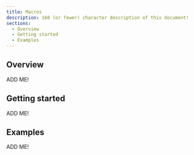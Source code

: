 ```yaml
---
title: Macros
description: 160 (or fewer) character description of this document!
sections:
  - Overview
  - Getting started
  - Examples
---
```


## Overview

ADD ME!


## Getting started

ADD ME!


## Examples

ADD ME!

